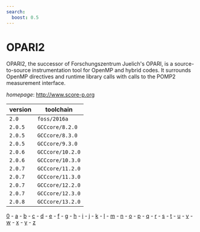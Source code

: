```yaml
---
search:
  boost: 0.5
---
```

# OPARI2

OPARI2, the successor of Forschungszentrum Juelich's OPARI,  is a source-to-source instrumentation tool for OpenMP and hybrid codes.  It surrounds OpenMP directives and runtime library calls with calls to  the POMP2 measurement interface.

*homepage*: <http://www.score-p.org>

version | toolchain
--------|----------
``2.0`` | ``foss/2016a``
``2.0.5`` | ``GCCcore/8.2.0``
``2.0.5`` | ``GCCcore/8.3.0``
``2.0.5`` | ``GCCcore/9.3.0``
``2.0.6`` | ``GCCcore/10.2.0``
``2.0.6`` | ``GCCcore/10.3.0``
``2.0.7`` | ``GCCcore/11.2.0``
``2.0.7`` | ``GCCcore/11.3.0``
``2.0.7`` | ``GCCcore/12.2.0``
``2.0.7`` | ``GCCcore/12.3.0``
``2.0.8`` | ``GCCcore/13.2.0``

[0](../0/index.md) - [a](../a/index.md) - [b](../b/index.md) - [c](../c/index.md) - [d](../d/index.md) - [e](../e/index.md) - [f](../f/index.md) - [g](../g/index.md) - [h](../h/index.md) - [i](../i/index.md) - [j](../j/index.md) - [k](../k/index.md) - [l](../l/index.md) - [m](../m/index.md) - [n](../n/index.md) - [o](../o/index.md) - [p](../p/index.md) - [q](../q/index.md) - [r](../r/index.md) - [s](../s/index.md) - [t](../t/index.md) - [u](../u/index.md) - [v](../v/index.md) - [w](../w/index.md) - [x](../x/index.md) - [y](../y/index.md) - [z](../z/index.md)

